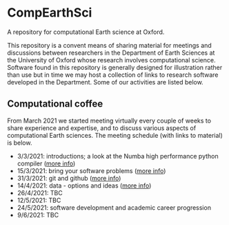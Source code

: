 # CompEarthSci

A repository for computational Earth science at Oxford. 

This repository is a convent means of sharing material for meetings and discussions between 
researchers in the Department of Earth Sciences at the University of Oxford whose research 
involves computational science. Software found in this repository is generally designed for
illustration rather than use but in time we may host a collection of links to research software
developed in the Department. Some of our activities are listed below.

## Computational coffee

From March 2021 we started meeting virtually every couple of weeks to share experience and
expertise, and to discuss various aspects of computational Earth sciences. The meeting
schedule (with links to material) is below.

* 3/3/2021: introductions; a look at the Numba high performance python compiler ([more info](./coffee-2021-03-03.md))
* 15/3/2021: bring your software problems ([more info](./coffee-2021-03-15.md))
* 31/3/2021: git and github ([more info](./coffee-2021-03-31.md))
* 14/4/2021: data - options and ideas ([more info](./coffee-2021-04-14.md))
* 26/4/2021: TBC
* 12/5/2021: TBC
* 24/5/2021: software development and academic career progression
* 9/6/2021: TBC

